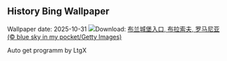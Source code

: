 ## History Bing Wallpaper
Wallpaper date: 2025-10-31
![](https://www.bing.com/th?id=OHR.BranCastle_ZH-CN3879660917_UHD.jpg&w=1000)Download: [布兰城堡入口, 布拉索夫, 罗马尼亚 (© blue sky in my pocket/Getty Images)](https://www.bing.com/th?id=OHR.BranCastle_ZH-CN3879660917_UHD.jpg)

Auto get programm by LtgX

